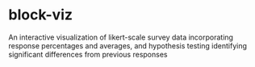 # block-viz
 An interactive visualization of likert-scale survey data incorporating response percentages and averages, and hypothesis testing identifying significant differences from previous responses
